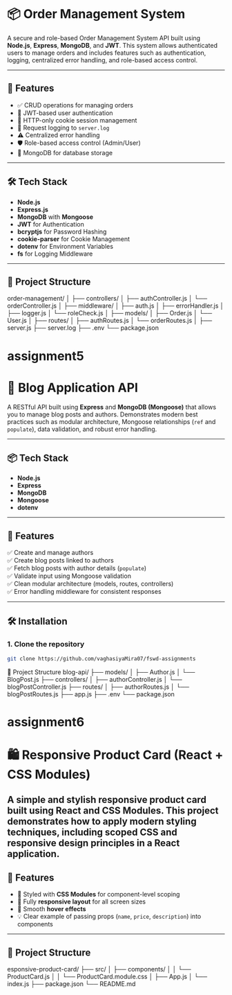 # 📦 Order Management System

A secure and role-based Order Management System API built using **Node.js**, **Express**, **MongoDB**, and **JWT**. This system allows authenticated users to manage orders and includes features such as authentication, logging, centralized error handling, and role-based access control.

---

## 🚀 Features

- ✅ CRUD operations for managing orders
- 🔐 JWT-based user authentication
- 🍪 HTTP-only cookie session management
- 🧾 Request logging to `server.log`
- ⚠️ Centralized error handling
- 🛡️ Role-based access control (Admin/User)
- 💾 MongoDB for database storage

---

## 🛠️ Tech Stack

- **Node.js**
- **Express.js**
- **MongoDB** with **Mongoose**
- **JWT** for Authentication
- **bcryptjs** for Password Hashing
- **cookie-parser** for Cookie Management
- **dotenv** for Environment Variables
- **fs** for Logging Middleware

---

## 📁 Project Structure
order-management/ │ ├── controllers/ │ ├── authController.js │ └── orderController.js │ ├── middleware/ │ ├── auth.js │ ├── errorHandler.js │ ├── logger.js │ └── roleCheck.js │ ├── models/ │ ├── Order.js │ └── User.js │ ├── routes/ │ ├── authRoutes.js │ └── orderRoutes.js │ ├── server.js ├── server.log ├── .env └── package.json




# assignment5
# 📝 Blog Application API

A RESTful API built using **Express** and **MongoDB (Mongoose)** that allows you to manage blog posts and authors. Demonstrates modern best practices such as modular architecture, Mongoose relationships (`ref` and `populate`), data validation, and robust error handling.

---

## 📦 Tech Stack

- **Node.js**
- **Express**
- **MongoDB**
- **Mongoose**
- **dotenv**

---

## 🚀 Features

✅ Create and manage authors  
✅ Create blog posts linked to authors  
✅ Fetch blog posts with author details (`populate`)  
✅ Validate input using Mongoose validation  
✅ Clean modular architecture (models, routes, controllers)  
✅ Error handling middleware for consistent responses

---

## 🛠️ Installation

### 1. Clone the repository
```bash
git clone https://github.com/vaghasiyaMira07/fswd-assignments
```

📂 Project Structure
blog-api/
├── models/
│   ├── Author.js
│   └── BlogPost.js
├── controllers/
│   ├── authorController.js
│   └── blogPostController.js
├── routes/
│   ├── authorRoutes.js
│   └── blogPostRoutes.js
├── app.js
├── .env
└── package.json


# assignment6
# 🛍️ Responsive Product Card (React + CSS Modules)

A simple and stylish **responsive product card** built using **React** and **CSS Modules**. This project demonstrates how to apply modern styling techniques, including scoped CSS and responsive design principles in a React application.
---

## 🚀 Features

- 🎨 Styled with **CSS Modules** for component-level scoping
- 📱 Fully **responsive layout** for all screen sizes
- 🔄 Smooth **hover effects**
- 💡 Clear example of passing props (`name`, `price`, `description`) into components

---

## 📂 Project Structure

esponsive-product-card/ ├── src/ │ ├── components/ │ │ └── ProductCard.js │ │ └── ProductCard.module.css │ ├── App.js │ └── index.js ├── package.json └── README.md
